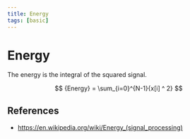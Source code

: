 ```yaml
---
title: Energy
tags: [basic]
---
```


# Energy

The energy is the integral of the squared signal.

$$
{Energy} = \sum_{i=0}^{N-1}{x[i] ^ 2}
$$

## References

- https://en.wikipedia.org/wiki/Energy_(signal_processing)

